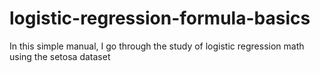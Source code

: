 # logistic-regression-formula-basics
In this simple manual, I go through the study of logistic regression math using the setosa dataset
